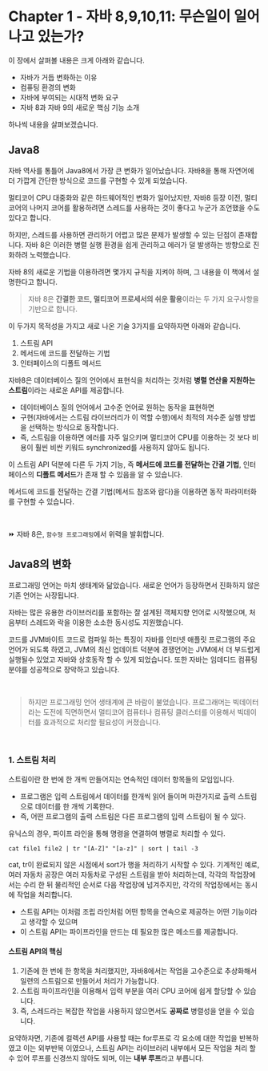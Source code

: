 # Chapter 1 - 자바 8,9,10,11: 무슨일이 일어나고 있는가?


이 장에서 살펴볼 내용은 크게 아래와 같습니다.
* 자바가 거듭 변화하는 이유
* 컴퓨팅 환경의 변화
* 자바에 부여되는 시대적 변화 요구
* 자바 8과 자바 9의 새로운 핵심 기능 소개

하나씩 내용을 살펴보겠습니다.


## Java8
자바 역사를 통틀어 Java8에서 가장 큰 변화가 일어났습니다. 자바8을 통해 자연어에 더 가깝게 간단한 방식으로 코드를 구현할 수 있게 되었습니다.

멀티코어 CPU 대중화와 같은 하드웨어적인 변화가 일어났지만, 자바8 등장 이전, 멀티 코어의 나머지 코어를 활용하려면 스레드를 사용하는 것이 좋다고 누군가 조언했을 수도 있다고 합니다.

하지만, 스레드를 사용하면 관리하기 어렵고 많은 문제가 발생할 수 있는 단점이 존재합니다. 자바 8은 이러한 병렬 실행 환경을 쉽게 관리하고 에러가 덜 발생하는 방향으로 진화하려 노력했습니다.

자바 8의 새로운 기법을 이용하려면 몇가지 규칙을 지켜야 하며, 그 내용을 이 책에서 설명한다고 합니다.

> 자바 8은 **간결한 코드, 멀티코어 프로세서의 쉬운 활용**이라는 두 가지 요구사항을 기반으로 합니다.

이 두가지 목적성을 가지고 새로 나온 기술 3가지를 요약하자면 아래와 같습니다.

1. 스트림 API
2. 메서드에 코드를 전달하는 기법
3. 인터페이스의 디폴트 메서드

자바8은 데이터베이스 질의 언어에서 표현식을 처리하는 것처럼 **병렬 연산을 지원하는 스트림**이라는 새로운 API를 제공합니다.

- 데이터베이스 질의 언어에서 고수준 언어로 원하는 동작을 표현하면
- 구현(자바에서는 스트림 라이브러리가 이 역할 수행)에서 최적의 저수준 실행 방법을 선택하는 방식으로 동작합니다.
- 즉, 스트림을 이용하면 에러를 자주 일으키며 멀티코어 CPU를 이용하는 것 보다 비용이 훨씬 비싼 키워드 synchronized를 사용하지 않아도 됩니다.


이 스트림 API 덕분에 다른 두 가지 기능, 즉 **메서드에 코드를 전달하는 간결 기법**, 인터페이스의 **디폴트 메서드**가 존재 할 수 있음을 알 수 있습니다.

메서드에 코드를 전달하는 간결 기법(메서드 참조와 람다)을 이용하면 동작 파라미터화를 구현할 수 있습니다.

<br>

⏩ 자바 8은, ```함수형 프로그래밍```에서 위력을 발휘합니다.

## Java8의 변화
프로그래밍 언어는 마치 생태계와 닮았습니다. 새로운 언어가 등장하면서 진화하지 않은 기존 언어는 사장됩니다.

자바는 많은 유용한 라이브러리를 포함하는 잘 설계된 객체지향 언어로 시작했으며, 처음부터 스레드와 락을 이용한 소소한 동시성도 지원했습니다. 

코드를 JVM바이트 코드로 컴파일 하는 특징이 자바를 인터넷 애플릿 프로그램의 주요 언어가 되도록 하였고, JVM의 최신 업데이트 덕분에 경쟁언어는 JVM에서 더 부드럽게 실행될수 있었고 자바와 상호동작 할 수 있게 되었습니다. 또한 자바는 임데디드 컴퓨팅 분야를 성공적으로 장악하고 있습니다.

<br>

>하지만 프로그래밍 언어 생태계에 큰 바람이 불었습니다. 프로그래머는 빅데이터라는 도전에 직면하면서 멀티코어 컴퓨터나 컴퓨팅 클러스터를 이용해서 빅데이터를 효과적으로 처리할 필요성이 커졌습니다.

<br>

### 1. 스트림 처리
스트림이란 한 번에 한 개씩 만들어지는 연속적인 데이터 항목들의 모임입니다.

* 프로그램은 입력 스트림에서 데이터를 한개씩 읽어 들이며 마찬가지로 출력 스트림으로 데이터를 한 개씩 기록한다.
* 즉, 어떤 프로그램의 출력 스트림은 다른 프로그램의 입력 스트림이 될 수 있다.

유닉스의 경우, 파이프 라인을 통해 명령을 연결하여 병렬로 처리할 수 있다. 
```// 파일의 단어를 소문자로 바꾼 다음, 사전순으로 단어를 정렬했을 때 마지막 세 단어 출력
cat file1 file2 | tr "[A-Z]" "[a-z]" | sort | tail -3 
```
cat, tr이 완료되지 않은 시점에서 sort가 행을 처리하기 시작할 수 있다. 기계적인 예로, 여러 자동차 공장은 여러 자동차로 구성된 스트림을 받아 처리하는데, 각각의 작업장에서는 수리 한 뒤 물리적인 순서로 다음 작업장에 넘겨주지만, 각각의 작업장에서는 동시에 작업을 처리합니다.

* 스트림 API는 이처럼 조립 라인처럼 어떤 항목을 연속으로 제공하는 어떤 기능이라고 생각할 수 있으며
* 이 스트림 API는 파이프라인을 만드는 데 필요한 많은 메소드를 제공합니다.

#### 스트림 API의 핵심
1. 기존에 한 번에 한 항목을 처리했지만, 자바8에서는 작업을 고수준으로 추상화해서 일련의 스트림으로 만들어서 처리가 가능합니다.
2. 스트림 파이프라인을 이용해서 입력 부분을 여러 CPU 코어에 쉽게 할당할 수 있습니다.
3. 즉, 스레드라는 복잡한 작업을 사용하지 않으면서도 **공짜로** 병렬성을 얻을 수 있습니다.
   
요약하자면, 기존에 컬렉션 API를 사용할 때는 for루프로 각 요소에 대한 작업을 반복하였고 이는 외부반복 이였으나, 스트림 API는 라이브러리 내부에서 모든 작업을 처리 할 수 있어 루프를 신경쓰지 않아도 되며, 이는 **내부 루프**라고 부릅니다.